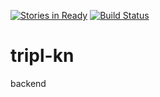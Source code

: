 [![Stories in Ready](https://badge.waffle.io/tripl-kn/backend.svg?label=ready&title=Ready)](http://waffle.io/tripl-kn/backend)
[![Build Status](https://travis-ci.org/tripl-kn/backend.svg?branch=master)](https://travis-ci.org/tripl-kn/backend)

# tripl-kn
backend

